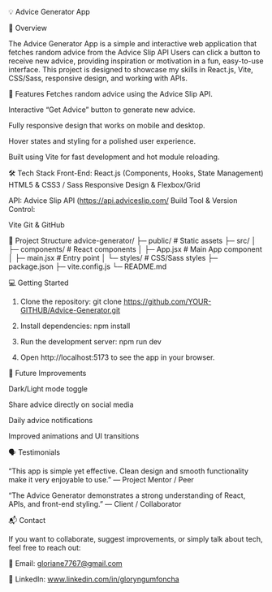 💡 Advice Generator App

📌 Overview

The Advice Generator App is a simple and interactive web application that fetches random advice from the Advice Slip API
Users can click a button to receive new advice, providing inspiration or motivation in a fun, easy-to-use interface.
This project is designed to showcase my skills in React.js, Vite, CSS/Sass, responsive design, and working with APIs.


🚀 Features
Fetches random advice using the Advice Slip API.

Interactive “Get Advice” button to generate new advice.

Fully responsive design that works on mobile and desktop.

Hover states and styling for a polished user experience.

Built using Vite for fast development and hot module reloading.


🛠️ Tech Stack
Front-End:
React.js (Components, Hooks, State Management)
HTML5 & CSS3 / Sass
Responsive Design & Flexbox/Grid


API:
Advice Slip API (https://api.adviceslip.com/
Build Tool & Version Control:

Vite
Git & GitHub


📁 Project Structure
advice-generator/
├─ public/                  # Static assets
├─ src/
│  ├─ components/           # React components
│  ├─ App.jsx               # Main App component
│  ├─ main.jsx              # Entry point
│  └─ styles/               # CSS/Sass styles
├─ package.json
├─ vite.config.js
└─ README.md

💻 Getting Started

1. Clone the repository:
git clone https://github.com/YOUR-GITHUB/Advice-Generator.git

2. Install dependencies:
npm install

3. Run the development server:
   npm run dev

4. Open http://localhost:5173   to see the app in your browser.

  🌟 Future Improvements

Dark/Light mode toggle

Share advice directly on social media

Daily advice notifications

Improved animations and UI transitions


🗣️ Testimonials

“This app is simple yet effective. Clean design and smooth functionality make it very enjoyable to use.”
— Project Mentor / Peer

“The Advice Generator demonstrates a strong understanding of React, APIs, and front-end styling.”
— Client / Collaborator

📬 Contact

If you want to collaborate, suggest improvements, or simply talk about tech, feel free to reach out:

📧 Email: gloriane7767@gmail.com

🔗 LinkedIn: www.linkedin.com/in/gloryngumfoncha




